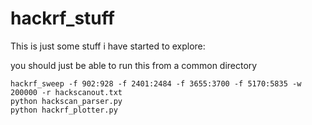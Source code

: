 # hackrf_stuff

This is just some stuff i have started to explore:

you should just be able to run this from a common directory
```
hackrf_sweep -f 902:928 -f 2401:2484 -f 3655:3700 -f 5170:5835 -w 200000 -r hackscanout.txt
python hackscan_parser.py
python hackrf_plotter.py
```
